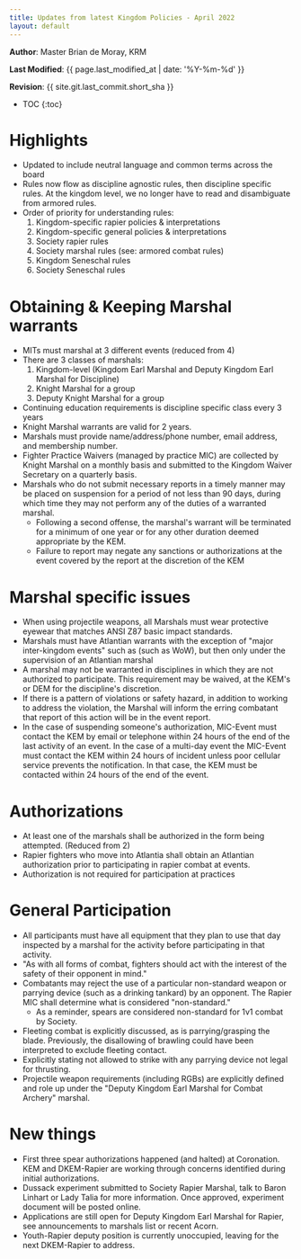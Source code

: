 ```yaml
--- 
title: Updates from latest Kingdom Policies - April 2022
layout: default 
--- 
```


**Author**: Master Brian de Moray, KRM 

**Last Modified**: {{ page.last_modified_at | date: '%Y-%m-%d' }}

**Revision**: {{ site.git.last_commit.short_sha }}
 
* TOC 
{:toc} 

# Highlights
* Updated to include neutral language and common terms across the board
* Rules now flow as discipline agnostic rules, then discipline specific rules.  At the kingdom level, we no longer have to read and disambiguate from armored rules.
* Order of priority for understanding rules: 
    1. Kingdom-specific rapier policies & interpretations
    2. Kingdom-specific general policies & interpretations
    3. Society rapier rules
    4. Society marshal rules (see: armored combat rules)
    5. Kingdom Seneschal rules
    6. Society Seneschal rules

# Obtaining & Keeping Marshal warrants
* MITs must marshal at 3 different events (reduced from 4)
* There are 3 classes of marshals:
    1. Kingdom-level (Kingdom Earl Marshal and Deputy Kingdom Earl Marshal for Discipline)
    2. Knight Marshal for a group
    3. Deputy Knight Marshal for a group
* Continuing education requirements is discipline specific class every 3 years
* Knight Marshal warrants are valid for 2 years.
* Marshals must provide name/address/phone number, email address, and membership number.
* Fighter Practice Waivers (managed by practice MIC) are collected by Knight Marshal on a monthly basis and submitted to the Kingdom Waiver Secretary on a quarterly basis.
* Marshals who do not submit necessary reports in a timely manner may be placed on suspension for a period of not less than 90 days, during which time they may not perform any of the duties of a warranted marshal.  
    * Following a second offense, the marshal's warrant will be terminated for a minimum of one year or for any other duration deemed appropriate by the KEM.
    * Failure to report may negate any sanctions or authorizations at the event covered by the report at the discretion of the KEM

# Marshal specific issues
* When using projectile weapons, all Marshals must wear protective eyewear that matches ANSI Z87 basic impact standards.
* Marshals must have Atlantian warrants with the exception of "major inter-kingdom events" such as (such as WoW), but then only under the supervision of an Atlantian marshal
* A marshal may not be warranted in disciplines in which they are not authorized to participate. This requirement may be waived, at the KEM's or DEM for the discipline's discretion.
* If there is a pattern of violations or safety hazard, in addition to working to address the violation, the Marshal will inform the erring combatant that report of this action will be in the event report.
* In the case of suspending someone's authorization, MIC-Event must contact the KEM by email or telephone within 24 hours of the end of the last activity of an event. In the case of a multi-day event the MIC-Event must contact the KEM within 24 hours of incident unless poor cellular service prevents the notification. In that case, the KEM must be contacted within 24 hours of the end of the event.

# Authorizations
* At least one of the marshals shall be authorized in the form being attempted.  (Reduced from 2)
* Rapier fighters who move into Atlantia shall obtain an Atlantian authorization prior to participating in rapier combat at events.
* Authorization is not required for participation at practices

# General Participation
* All participants must have all equipment that they plan to use that day inspected by a marshal for the activity before participating in that activity.
* "As with all forms of combat, fighters should act with the interest of the safety of their opponent in mind."
* Combatants may reject the use of a particular non-standard weapon or parrying device (such as a drinking tankard) by an opponent. The Rapier MIC shall determine what is considered "non-standard."
    * As a reminder, spears are considered non-standard for 1v1 combat by Society.
* Fleeting combat is explicitly discussed, as is parrying/grasping the blade.  Previously, the disallowing of brawling could have been interpreted to exclude fleeting contact.
* Explicitly stating not allowed to strike with any parrying device not legal for thrusting.
* Projectile weapon requirements (including RGBs) are explicitly defined and role up under the "Deputy Kingdom Earl Marshal for Combat Archery" marshal.

# New things
* First three spear authorizations happened (and halted) at Coronation.  KEM and DKEM-Rapier are working through concerns identified during initial authorizations.
* Dussack experiment submitted to Society Rapier Marshal, talk to Baron Linhart or Lady Talia for more information.  Once approved, experiment document will be posted online.
* Applications are still open for Deputy Kingdom Earl Marshal for Rapier, see announcements to marshals list or recent Acorn.
* Youth-Rapier deputy position is currently unoccupied, leaving for the next DKEM-Rapier to address.
